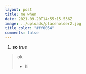 ```yaml
---
layout: post
title: me when
date: 2021-09-20T14:55:15.536Z
image: ../uploads/placeholder2.jpg
title_color: "#ff0054"
comments: false
---
```

1. **so** *true*

> ok 
>
> * hi
>
>